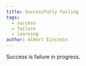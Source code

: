 ```yaml
---
title: Successfully failing
tags:
  - success
  - failure
  - learning
author: Albert Einstein
---
```


Success is failure in progress.
